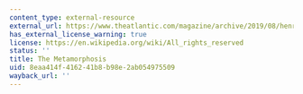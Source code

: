 ```yaml
---
content_type: external-resource
external_url: https://www.theatlantic.com/magazine/archive/2019/08/henry-kissinger-the-metamorphosis-ai/592771/
has_external_license_warning: true
license: https://en.wikipedia.org/wiki/All_rights_reserved
status: ''
title: The Metamorphosis
uid: 8eaa414f-4162-41b8-b98e-2ab054975509
wayback_url: ''
---
```

